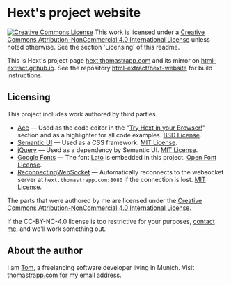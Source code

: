 # Hext's project website

[![Creative Commons License](https://i.creativecommons.org/l/by-nc/4.0/80x15.png)](https://creativecommons.org/licenses/by-nc/4.0/) This work is licensed under a [Creative Commons Attribution-NonCommercial 4.0 International License](https://creativecommons.org/licenses/by-nc/4.0/) unless noted otherwise. See the section 'Licensing' of this readme.

This is Hext's project page [hext.thomastrapp.com](https://hext.thomastrapp.com/) and its mirror on [html-extract.github.io](https://html-extract.github.io/). See the repository [html-extract/hext-website](https://github.com/html-extract/hext-website/) for build instructions.


## Licensing
This project includes work authored by third parties.

* [Ace](https://ace.c9.io/) — Used as the code editor in the
  "[Try Hext in your Browser!](https://hext.thomastrapp.com)" section and as a
  highlighter for all code examples.
	[BSD License](https://github.com/ajaxorg/ace/blob/master/LICENSE).
* [Semantic UI](https://semantic-ui.com/) — Used as a CSS framework.
	[MIT License](https://github.com/Semantic-Org/Semantic-UI/blob/master/LICENSE.md).
* [jQuery](https://jquery.org/) — Used as a dependency by Semantic UI.
	[MIT License](https://jquery.org/license/).
* [Google Fonts](https://fonts.google.com/) — The font [Lato](https://fonts.google.com/specimen/Lato) is embedded in this project.
	[Open Font License](http://scripts.sil.org/cms/scripts/page.php?site_id=nrsi&id=OFL_web).
* [ReconnectingWebSocket](https://github.com/joewalnes/reconnecting-websocket) — Automatically reconnects to the websocket server at `hext.thomastrapp.com:8080` if the connection is lost.
	[MIT License](https://github.com/joewalnes/reconnecting-websocket/blob/master/LICENSE.txt).

The parts that were authored by me are licensed under the [Creative Commons Attribution-NonCommercial 4.0 International License](https://creativecommons.org/licenses/by-nc/4.0/).

If the CC-BY-NC-4.0 license is too restrictive for your purposes, [contact me](https://thomastrapp.com/), and we'll work something out.

## About the author
I am [Tom](https://github.com/thomastrapp), a freelancing software developer
living in Munich. Visit [thomastrapp.com](https://thomastrapp.com) for my email
address.


